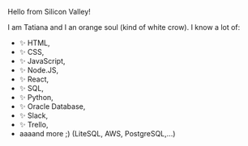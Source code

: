 Hello from Silicon Valley!

I am Tatiana and I an orange soul (kind of white crow).
I know a lot of:
- ✨ HTML, 
- ✨ CSS, 
- ✨ JavaScript, 
- ✨ Node.JS, 
- ✨ React, 
- ✨ SQL,
- ✨ Python,
- ✨ Oracle Database,
- ✨ Slack, 
- ✨ Trello, 
-  aaaand more ;) (LiteSQL, AWS, PostgreSQL,...)
  
 


<!--
**tatkaef/tatkaef** is a ✨ _special_ ✨ repository because its `README.md` (this file) appears on your GitHub profile.

Here are some ideas to get you started:

- 🔭 I’m currently working on ...
- 🌱 I’m currently learning ...
- 👯 I’m looking to collaborate on ...
- 🤔 I’m looking for help with ...
- 💬 Ask me about ...
- 📫 How to reach me: ...
- 😄 Pronouns: ...
- ⚡ Fun fact: ...
-->
